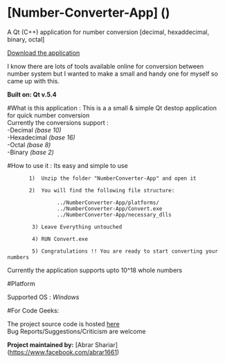 # [Number-Converter-App] ()
A Qt (C++) application for number conversion [decimal, hexaddecimal, binary, octal]

[Download the application](https://github.com/abrarShariar/NumberConverter-App/archive/master.zip)

I know there are lots of tools available online for conversion between number system but I wanted to make a small and handy one for myself 
so came up with this. <br>

**Built on: Qt v.5.4**

#What is this application :
This is a a small & simple Qt destop application for quick number conversion <br>
Currently the conversions support : <br>
          -Decimal  *(base 10)* <br>
          -Hexadecimal  *(base 16)* <br>
          -Octal  *(base 8)*  <br>
          -Binary   *(base 2)*  <br>
          
#How to use it :
Its easy and simple to use
            
           1)  Unzip the folder "NumberConverter-App" and open it
            
           2)  You will find the following file structure:
            
                    ../NumberConverter-App/platforms/
                    ../NumberConverter-App/Convert.exe
                    ../NumberConverter-App/necessary_dlls
                    
            3) Leave Everything untouched
            
            4) RUN Convert.exe 
            
            5) Congratulations !! You are ready to start converting your numbers
            
Currently the application supports upto 10^18 whole numbers
           
#Platform

Supported OS : *Windows*
           
#For Code Geeks:

The project source code is hosted [here](https://github.com/abrarShariar/NumConverter) <br>
Bug Reports/Suggestions/Criticism are welcome

**Project maintained by:** [Abrar Shariar] (https://www.facebook.com/abrar1661)


                  
                  
